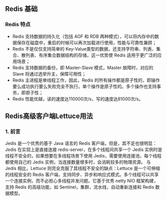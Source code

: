 ## Redis 基础
### Redis 特点
- Redis 支持数据的持久化（包括 AOF 和 RDB 两种模式），可以将内存中的数据保存在磁盘中，重启的时候可以再次加载进行使用，性能与可靠性兼顾；
- Redis 不是仅仅支持简单的 Key-Value类型的数据，还支持字符串、列表、集合、散列表、有序集合数据结构的存储，这一优势使 Redis 适用于更广泛的应用场景；
- Redis 支持数据的备份，即 Master-Slave 模式，Master 故障时，对应的 Slave 将通过选举升主，保障可用性；
- Redis 主进程是单线程工作，因此，Redis 的所有操作都是原子性的，即操作要么成功执行要么失败完全不执行。单个操作是原子性的。多个操作也支持事务，即原子性；
- Redis 性能优越，读的速度达110000次/s，写的速度达81000次/s。

## Redis高级客户端Lettuce用法
### 1. 前言
Jedis 是一个优秀的基于 Java 语言的 Redis 客户端，但是，其不足也很明显：Jedis 在实现上是直接连接 redis-server，在多个线程间共享一个 Jedis 实例时是线程不安全的，如果想要在多线程场景下使用 Jedis，需要使用连接池，每个线程都使用自己的 Jedis 实例，当连接数量增多时，会消耗较多的物理资源。
与 Jedis 相比，Lettuce 则完全克服了其线程不安全的缺点：Lettuce 是一个可伸缩的线程安全的 Redis 客户端，支持同步、异步和响应式模式。多个线程可以共享一个连接实例，而不必担心多线程并发问题。它基于优秀 netty NIO 框架构建，支持 Redis 的高级功能，如 Sentinel，集群，流水线，自动重新连接和 Redis 数据模型。

